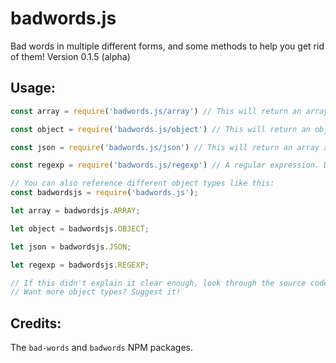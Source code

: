# badwords.js
Bad words in multiple different forms, and some methods to help you get rid of them!
Version 0.1.5 (alpha)

## Usage:
```javascript
const array = require('badwords.js/array') // This will return an array of swear words. This is also the default.

const object = require('badwords.js/object') // This will return an object of swear-words. Slightly more advanced.

const json = require('badwords.js/json') // This will return an array as well. WARNING: This is synchronous; the 'fs' NPM package does this asynchronously.

const regexp = require('badwords.js/regexp') // A regular expression. Don't know why, but it's there.

// You can also reference different object types like this:
const badwordsjs = require('badwords.js');

let array = badwordsjs.ARRAY;

let object = badwordsjs.OBJECT;

let json = badwordsjs.JSON;

let regexp = badwordsjs.REGEXP;

// If this didn't explain it clear enough, look through the source code!
// Want more object types? Suggest it!
```

## Credits:
The `bad-words` and `badwords` NPM packages.

